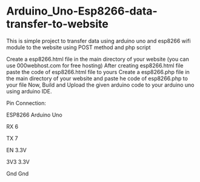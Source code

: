 # Arduino_Uno-Esp8266-data-transfer-to-website
This is simple project to transfer data using arduino uno and esp8266 wifi module to the website using POST method and php script

Create a esp8266.html file in the main directory of your website (you can use 000webhost.com for free hosting)
After creating esp8266.html file paste the code of esp8266.html file to yours
Create a esp8266.php file in the main directory of your website and paste he code of esp8266.php to your file
Now, Build and Upload the given arduino code to your arduino uno using arduino IDE.


Pin Connection:

 ESP8266                Arduino Uno
 
 RX                       6
 
 TX                       7
 
 EN                       3.3V
 
 3V3                      3.3V
 
 Gnd                      Gnd
